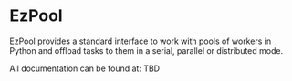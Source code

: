 EzPool
======

EzPool provides a standard interface to work with pools of workers in Python and offload tasks to them in a serial, parallel or distributed mode.

All documentation can be found at: TBD
